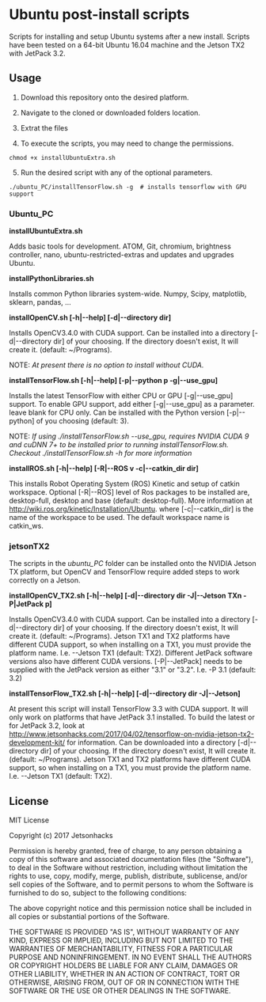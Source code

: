 # Ubuntu post-install scripts
Scripts for installing and setup Ubuntu systems after a new install.
Scripts have been tested on a 64-bit Ubuntu 16.04 machine and the Jetson TX2 with JetPack 3.2.

## Usage

1. Download this repository onto the desired platform.

2. Navigate to the cloned or downloaded folders location.

3. Extrat the files

4. To execute the scripts, you may need to change the permissions.
```bs
chmod +x installUbuntuExtra.sh
```

5. Run the desired script with any of the optional parameters.
```bs
./ubuntu_PC/installTensorFlow.sh -g  # installs tensorflow with GPU support
```

### Ubuntu_PC

<strong>installUbuntuExtra.sh</strong>

Adds basic tools for development. ATOM, Git, chromium, brightness controller, nano, ubuntu-restricted-extras and updates and upgrades Ubuntu.

<strong>installPythonLibraries.sh</strong>

Installs common Python libraries system-wide. Numpy, Scipy, matplotlib, sklearn, pandas, ...

<strong>installOpenCV.sh [-h|--help] [-d|--directory dir]</strong>

Installs OpenCV3.4.0 with CUDA support. Can be installed into a directory [-d|--directory dir] of your choosing. If the directory doesn't exist, It will create it. (default: ~/Programs).

NOTE: *At present there is no option to install without CUDA.*

<strong>installTensorFlow.sh [-h|--help] [-p|--python p    -g|--use_gpu]</strong>

Installs the latest TensorFlow with either CPU or GPU [-g|--use_gpu] support. To enable GPU support, add either [-g|--use_gpu] as a parameter. leave blank for CPU only. Can be installed with the Python version [-p|--python] of you choosing (default: 3).

NOTE: *If using ./installTensorFlow.sh --use_gpu, requires NVIDIA CUDA 9 and cuDNN 7+ to be installed prior to running installTensorFlow.sh. Checkout ./installTensorFlow.sh -h for more information*

<strong>installROS.sh [-h|--help]  [-R|--ROS v   -c|--catkin_dir dir]</strong>

This installs Robot Operating System (ROS) Kinetic and setup of catkin workspace. Optional [-R|--ROS] level of Ros packages to be installed are, desktop-full, desktop and base (default: desktop-full). More information at http://wiki.ros.org/kinetic/Installation/Ubuntu. where [-c|--catkin_dir] is the name of the workspace to be used. The default workspace name is catkin_ws.

### jetsonTX2

The scripts in the *ubuntu_PC* folder can be installed onto the NVIDIA Jetson TX platform, but OpenCV and TensorFlow require added steps to work correctly on a Jetson.

<strong>installOpenCV_TX2.sh [-h|--help] [-d|--directory dir     -J|--Jetson TXn     -P|JetPack p]</strong>

Installs OpenCV3.4.0 with CUDA support. Can be installed into a directory [-d|--directory dir] of your choosing. If the directory doesn't exist, It will create it. (default: ~/Programs). Jetson TX1 and TX2 platforms have different CUDA support, so when installing on a TX1, you must provide the platform name. I.e. --Jetson TX1 (default: TX2). Different JetPack software versions also have different CUDA versions. [-P|--JetPack] needs to be supplied with the JetPack version as either "3.1" or "3.2". I.e. -P 3.1 (default: 3.2)

<strong>installTensorFlow_TX2.sh [-h|--help] [-d|--directory dir      -J|--Jetson]</strong>

At present this script will install TensorFlow 3.3 with CUDA support. It will only work on platforms that have JetPack 3.1 installed. To build the latest or for JetPack 3.2, look at http://www.jetsonhacks.com/2017/04/02/tensorflow-on-nvidia-jetson-tx2-development-kit/ for information. Can be downloaded into a directory [-d|--directory dir] of your choosing. If the directory doesn't exist, It will create it. (default: ~/Programs). Jetson TX1 and TX2 platforms have different CUDA support, so when installing on a TX1, you must provide the platform name. I.e. --Jetson TX1 (default: TX2).

## License
MIT License

Copyright (c) 2017 Jetsonhacks

Permission is hereby granted, free of charge, to any person obtaining a copy
of this software and associated documentation files (the "Software"), to deal
in the Software without restriction, including without limitation the rights
to use, copy, modify, merge, publish, distribute, sublicense, and/or sell
copies of the Software, and to permit persons to whom the Software is
furnished to do so, subject to the following conditions:

The above copyright notice and this permission notice shall be included in all
copies or substantial portions of the Software.

THE SOFTWARE IS PROVIDED "AS IS", WITHOUT WARRANTY OF ANY KIND, EXPRESS OR
IMPLIED, INCLUDING BUT NOT LIMITED TO THE WARRANTIES OF MERCHANTABILITY,
FITNESS FOR A PARTICULAR PURPOSE AND NONINFRINGEMENT. IN NO EVENT SHALL THE
AUTHORS OR COPYRIGHT HOLDERS BE LIABLE FOR ANY CLAIM, DAMAGES OR OTHER
LIABILITY, WHETHER IN AN ACTION OF CONTRACT, TORT OR OTHERWISE, ARISING FROM,
OUT OF OR IN CONNECTION WITH THE SOFTWARE OR THE USE OR OTHER DEALINGS IN THE
SOFTWARE.

